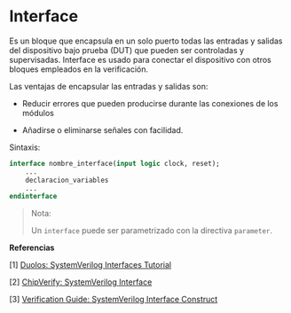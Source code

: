 # Interface

Es un bloque que encapsula en un solo puerto todas las entradas y salidas del dispositivo bajo prueba (DUT) que pueden ser controladas y supervisadas. Interface es usado para conectar el dispositivo con otros bloques empleados en la verificación.

Las ventajas de encapsular las entradas y salidas son:

- Reducir errores que pueden producirse durante las conexiones de los módulos

- Añadirse o eliminarse señales con facilidad.

Sintaxis:

```systemverilog
interface nombre_interface(input logic clock, reset);
    ...
    declaracion_variables
    ...
endinterface
```



> Nota: 
>
> Un `interface` puede ser parametrizado con la directiva `parameter`.



**Referencias**

[1] [Duolos: SystemVerilog Interfaces Tutorial](https://www.doulos.com/knowhow/systemverilog/systemverilog-tutorials/systemverilog-interfaces-tutorial/)

[2] [ChipVerify: SystemVerilog Interface](https://www.chipverify.com/systemverilog/systemverilog-interface)

[3] [Verification Guide: SystemVerilog Interface Construct](https://verificationguide.com/systemverilog/systemverilog-interface-construct/)